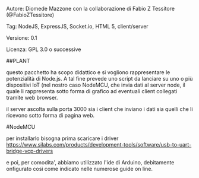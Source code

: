  Autore: Diomede Mazzone con la collaborazione di Fabio Z Tessitore (@FabioZTessitore)

Tag: NodeJS, ExpressJS, Socket.io, HTML 5, client/server

Versione: 0.1

Licenza: GPL 3.0 o successive

##PLANT

questo pacchetto ha scopo didattico e si vogliono rappresentare le potenzialità di Node.js. A tal fine prevede uno script da lanciare su uno o più dispositivi IoT (nel nostro caso NodeMCU, che invia dati al server node, il quale li rappresenta sotto forma di grafico ad eventuali client collegati tramite web browser.

il server ascolta sulla porta 3000 sia i client che inviano i dati sia quelli che li ricevono sotto forma di pagina web.


#NodeMCU 

per installarlo bisogna prima scaricare i driver
https://www.silabs.com/products/development-tools/software/usb-to-uart-bridge-vcp-drivers

e poi, per comodita', abbiamo utilizzato l'ide di Arduino, debitamente onfigurato così come indicato nelle numerose guide on line.

